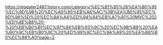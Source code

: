 https://repeater2487.tistory.com/category/%EC%B1%85%26%EA%B0%95%EC%9D%98%20%EC%A0%95%EB%A6%AC/%5B%EA%B0%95%EC%9D%98%5D%20%EC%8A%A4%ED%94%84%EB%A7%81%20MVC%202%ED%8E%B8%20-%20%EB%B0%B1%EC%97%94%EB%93%9C%20%EC%9B%B9%20%EA%B0%9C%EB%B0%9C%20%ED%99%9C%EC%9A%A9%20%EA%B8%B0%EC%88%A0?page=2